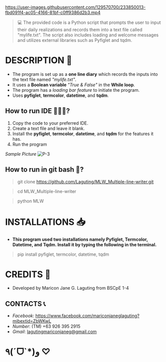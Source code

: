 https://user-images.githubusercontent.com/129570700/233850013-fbd091f4-ac05-4166-81bf-c0ff9386d2b3.mp4
> 💻 The provided code is a Python script that prompts the user to input their daily realizations and records them into a text file called "mylife.txt". The script also includes loading and welcome messages and utilizes external libraries such as Pyfiglet and tqdm.

# DESCRIPTION 📝
- The program is set up as a **one line  diary** which records the inputs into the text file named *"mylife.txt"*.
- It uses a **Boolean variable** *"True & False"* in the **While loop**.
- The program has a *loading bar feature* to initiate the program.
- Uses **pyfiglet**, **termcolor**, **datetime**, and **tqdm**.

## How to run IDE 👩🏻‍💻?
1. Copy the code to your preferred IDE.
2. Create a text file and leave it blank.
3. Install the **pyfiglet**, **termcolor**, **datetime**, and **tqdm** for the features it has. 
4. Run the program

*Sample Picture*
![P-3](https://user-images.githubusercontent.com/129570700/233852050-f626cd9c-1206-4bbf-a160-099fc4894b22.PNG)

## How to run in git bash 🚀?
> git clone https://github.com/Laguting/MLW_Multiple-line-writer.git

> cd MLW_Multiple-line-writer

> python MLW

# INSTALLATIONS 📥
- **This program used two installations namely Pyfiglet, Termcolor, Datetime, and Tqdm. Install it by typing the following in the terminal.**
> pip install pyfiglet, termcolor, datetime, tqdm

# CREDITS 👩
- Developed by Maricon Jane G. Laguting from BSCpE 1-4

## CONTACTS 📞
- *Facebook*: https://www.facebook.com/mariconjaneglaguting?mibextid=ZbWKwL
- *Number*: (TM) +63 926 395 2915
- *Gmail*: lagutingmariconjaneg@gmail.com

# ٩(ˊᗜˋ*)و ♡
